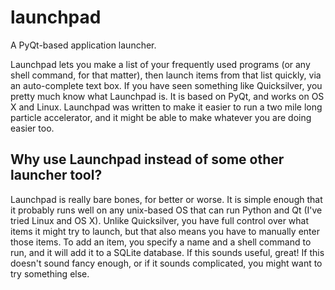 launchpad
=========

A PyQt-based application launcher.

Launchpad lets you make a list of your frequently used programs (or any shell command, for that matter), then launch items from that list quickly, via an auto-complete text box.  If you have seen something like Quicksilver, you pretty much know what Launchpad is.  It is based on PyQt, and works on OS X and Linux.  Launchpad was written to make it easier to run a two mile long particle accelerator, and it might be able to make whatever you are doing easier too.

Why use Launchpad instead of some other launcher tool?
----------

Launchpad is really bare bones, for better or worse.  It is simple enough that it probably runs well on any unix-based OS that can run Python and Qt (I've tried Linux and OS X).  Unlike Quicksilver, you have full control over what items it might try to launch, but that also means you have to manually enter those items.  To add an item, you specify a name and a shell command to run, and it will add it to a SQLite database.  If this sounds useful, great!  If this doesn't sound fancy enough, or if it sounds complicated, you might want to try something else.
